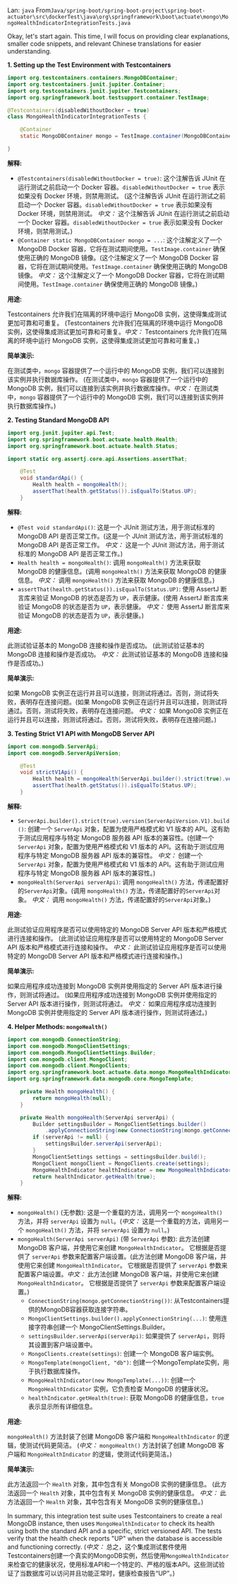 Lan: `java` From`Java/spring-boot/spring-boot-project\spring-boot-actuator\src\dockerTest\java\org\springframework\boot\actuate\mongo\MongoHealthIndicatorIntegrationTests.java`

Okay, let's start again. This time, I will focus on providing clear explanations, smaller code snippets, and relevant Chinese translations for easier understanding.

**1. Setting up the Test Environment with Testcontainers**

```java
import org.testcontainers.containers.MongoDBContainer;
import org.testcontainers.junit.jupiter.Container;
import org.testcontainers.junit.jupiter.Testcontainers;
import org.springframework.boot.testsupport.container.TestImage;

@Testcontainers(disabledWithoutDocker = true)
class MongoHealthIndicatorIntegrationTests {

	@Container
	static MongoDBContainer mongo = TestImage.container(MongoDBContainer.class);

}
```

**解释:**

*   `@Testcontainers(disabledWithoutDocker = true)`:  这个注解告诉 JUnit 在运行测试之前启动一个 Docker 容器。`disabledWithoutDocker = true` 表示如果没有 Docker 环境，则禁用测试。 (这个注解告诉 JUnit 在运行测试之前启动一个 Docker 容器。`disabledWithoutDocker = true` 表示如果没有 Docker 环境，则禁用测试。  *中文：* 这个注解告诉 JUnit 在运行测试之前启动一个 Docker 容器。`disabledWithoutDocker = true` 表示如果没有 Docker 环境，则禁用测试。)
*   `@Container static MongoDBContainer mongo = ...`:  这个注解定义了一个 MongoDB Docker 容器，它将在测试期间使用。`TestImage.container` 确保使用正确的 MongoDB 镜像。(这个注解定义了一个 MongoDB Docker 容器，它将在测试期间使用。`TestImage.container` 确保使用正确的 MongoDB 镜像。  *中文：* 这个注解定义了一个 MongoDB Docker 容器，它将在测试期间使用。`TestImage.container` 确保使用正确的 MongoDB 镜像。)

**用途:**

Testcontainers 允许我们在隔离的环境中运行 MongoDB 实例，这使得集成测试更加可靠和可重复。  (Testcontainers 允许我们在隔离的环境中运行 MongoDB 实例，这使得集成测试更加可靠和可重复。*中文：* Testcontainers 允许我们在隔离的环境中运行 MongoDB 实例，这使得集成测试更加可靠和可重复。)

**简单演示:**

在测试类中，`mongo` 容器提供了一个运行中的 MongoDB 实例，我们可以连接到该实例并执行数据库操作。 (在测试类中，`mongo` 容器提供了一个运行中的 MongoDB 实例，我们可以连接到该实例并执行数据库操作。*中文：* 在测试类中，`mongo` 容器提供了一个运行中的 MongoDB 实例，我们可以连接到该实例并执行数据库操作。)

**2. Testing Standard MongoDB API**

```java
import org.junit.jupiter.api.Test;
import org.springframework.boot.actuate.health.Health;
import org.springframework.boot.actuate.health.Status;

import static org.assertj.core.api.Assertions.assertThat;

	@Test
	void standardApi() {
		Health health = mongoHealth();
		assertThat(health.getStatus()).isEqualTo(Status.UP);
	}
```

**解释:**

*   `@Test void standardApi()`:  这是一个 JUnit 测试方法，用于测试标准的 MongoDB API 是否正常工作。(这是一个 JUnit 测试方法，用于测试标准的 MongoDB API 是否正常工作。 *中文：* 这是一个 JUnit 测试方法，用于测试标准的 MongoDB API 是否正常工作。)
*   `Health health = mongoHealth()`:  调用 `mongoHealth()` 方法来获取 MongoDB 的健康信息。(调用 `mongoHealth()` 方法来获取 MongoDB 的健康信息。 *中文：* 调用 `mongoHealth()` 方法来获取 MongoDB 的健康信息。)
*   `assertThat(health.getStatus()).isEqualTo(Status.UP)`:  使用 AssertJ 断言库来验证 MongoDB 的状态是否为 `UP`，表示健康。(使用 AssertJ 断言库来验证 MongoDB 的状态是否为 `UP`，表示健康。  *中文：* 使用 AssertJ 断言库来验证 MongoDB 的状态是否为 `UP`，表示健康。)

**用途:**

此测试验证基本的 MongoDB 连接和操作是否成功。 (此测试验证基本的 MongoDB 连接和操作是否成功。 *中文：* 此测试验证基本的 MongoDB 连接和操作是否成功。)

**简单演示:**

如果 MongoDB 实例正在运行并且可以连接，则测试将通过。否则，测试将失败，表明存在连接问题。(如果 MongoDB 实例正在运行并且可以连接，则测试将通过。否则，测试将失败，表明存在连接问题。 *中文：* 如果 MongoDB 实例正在运行并且可以连接，则测试将通过。否则，测试将失败，表明存在连接问题。)

**3. Testing Strict V1 API with MongoDB Server API**

```java
import com.mongodb.ServerApi;
import com.mongodb.ServerApiVersion;

	@Test
	void strictV1Api() {
		Health health = mongoHealth(ServerApi.builder().strict(true).version(ServerApiVersion.V1).build());
		assertThat(health.getStatus()).isEqualTo(Status.UP);
	}
```

**解释:**

*   `ServerApi.builder().strict(true).version(ServerApiVersion.V1).build()`:  创建一个 `ServerApi` 对象，配置为使用严格模式和 V1 版本的 API。这有助于测试应用程序与特定 MongoDB 服务器 API 版本的兼容性。(创建一个 `ServerApi` 对象，配置为使用严格模式和 V1 版本的 API。这有助于测试应用程序与特定 MongoDB 服务器 API 版本的兼容性。 *中文：* 创建一个 `ServerApi` 对象，配置为使用严格模式和 V1 版本的 API。这有助于测试应用程序与特定 MongoDB 服务器 API 版本的兼容性。)
*   `mongoHealth(ServerApi serverApi)`: 调用 `mongoHealth()` 方法，传递配置好的`ServerApi`对象。(调用 `mongoHealth()` 方法，传递配置好的`ServerApi`对象。 *中文：* 调用 `mongoHealth()` 方法，传递配置好的`ServerApi`对象。)

**用途:**

此测试验证应用程序是否可以使用特定的 MongoDB Server API 版本和严格模式进行连接和操作。 (此测试验证应用程序是否可以使用特定的 MongoDB Server API 版本和严格模式进行连接和操作。 *中文：* 此测试验证应用程序是否可以使用特定的 MongoDB Server API 版本和严格模式进行连接和操作。)

**简单演示:**

如果应用程序成功连接到 MongoDB 实例并使用指定的 Server API 版本进行操作，则测试将通过。 (如果应用程序成功连接到 MongoDB 实例并使用指定的 Server API 版本进行操作，则测试将通过。 *中文：* 如果应用程序成功连接到 MongoDB 实例并使用指定的 Server API 版本进行操作，则测试将通过。)

**4. Helper Methods: `mongoHealth()`**

```java
import com.mongodb.ConnectionString;
import com.mongodb.MongoClientSettings;
import com.mongodb.MongoClientSettings.Builder;
import com.mongodb.client.MongoClient;
import com.mongodb.client.MongoClients;
import org.springframework.boot.actuate.data.mongo.MongoHealthIndicator;
import org.springframework.data.mongodb.core.MongoTemplate;

	private Health mongoHealth() {
		return mongoHealth(null);
	}

	private Health mongoHealth(ServerApi serverApi) {
		Builder settingsBuilder = MongoClientSettings.builder()
			.applyConnectionString(new ConnectionString(mongo.getConnectionString()));
		if (serverApi != null) {
			settingsBuilder.serverApi(serverApi);
		}
		MongoClientSettings settings = settingsBuilder.build();
		MongoClient mongoClient = MongoClients.create(settings);
		MongoHealthIndicator healthIndicator = new MongoHealthIndicator(new MongoTemplate(mongoClient, "db"));
		return healthIndicator.getHealth(true);
	}
```

**解释:**

*   `mongoHealth()` (无参数):  这是一个重载的方法，调用另一个 `mongoHealth()` 方法，并将 `serverApi` 设置为 `null`。(*中文：* 这是一个重载的方法，调用另一个 `mongoHealth()` 方法，并将 `serverApi` 设置为 `null`。)
*   `mongoHealth(ServerApi serverApi)` (带 `ServerApi` 参数):  此方法创建 MongoDB 客户端，并使用它来创建 `MongoHealthIndicator`。 它根据是否提供了 `serverApi` 参数来配置客户端设置。(此方法创建 MongoDB 客户端，并使用它来创建 `MongoHealthIndicator`。 它根据是否提供了 `serverApi` 参数来配置客户端设置。*中文：* 此方法创建 MongoDB 客户端，并使用它来创建 `MongoHealthIndicator`。 它根据是否提供了 `serverApi` 参数来配置客户端设置。)
    *   `ConnectionString(mongo.getConnectionString())`: 从Testcontainers提供的MongoDB容器获取连接字符串。
    *   `MongoClientSettings.builder().applyConnectionString(...)`: 使用连接字符串创建一个 MongoClientSettings.Builder。
    *   `settingsBuilder.serverApi(serverApi)`: 如果提供了 `serverApi`，则将其设置到客户端设置中。
    *   `MongoClients.create(settings)`:  创建一个 MongoDB 客户端实例。
    *   `MongoTemplate(mongoClient, "db")`: 创建一个MongoTemplate实例，用于执行数据库操作。
    *   `MongoHealthIndicator(new MongoTemplate(...))`:  创建一个 `MongoHealthIndicator` 实例，它负责检查 MongoDB 的健康状况。
    *   `healthIndicator.getHealth(true)`:  获取 MongoDB 的健康信息，`true` 表示显示所有详细信息。

**用途:**

`mongoHealth()` 方法封装了创建 MongoDB 客户端和 `MongoHealthIndicator` 的逻辑，使测试代码更简洁。 (*中文：* `mongoHealth()` 方法封装了创建 MongoDB 客户端和 `MongoHealthIndicator` 的逻辑，使测试代码更简洁。)

**简单演示:**

此方法返回一个 `Health` 对象，其中包含有关 MongoDB 实例的健康信息。 (此方法返回一个 `Health` 对象，其中包含有关 MongoDB 实例的健康信息。 *中文：* 此方法返回一个 `Health` 对象，其中包含有关 MongoDB 实例的健康信息。)

In summary, this integration test suite uses Testcontainers to create a real MongoDB instance, then uses `MongoHealthIndicator` to check its health using both the standard API and a specific, strict versioned API.  The tests verify that the health check reports "UP" when the database is accessible and functioning correctly. (*中文：* 总之，这个集成测试套件使用Testcontainers创建一个真实的MongoDB实例，然后使用`MongoHealthIndicator`来检查它的健康状况，使用标准API和一个特定的、严格的版本API。这些测试验证了当数据库可以访问并且功能正常时，健康检查报告“UP”。)
